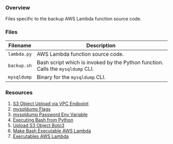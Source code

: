 ### Overview

Files specific to the backup AWS Lambda function source code.

### Files

| Filename            | Description                                                                                  |
|---------------------|----------------------------------------------------------------------------------------------|
| `lambda.py`         | AWS Lambda function source code.                                                             |
| `backup.sh`         | Bash script which is invoked by the Python function.  Calls the `mysqldump` CLI.             |
| `mysqldump`         | Binary for the `mysqldump` CLI.                                                              |

### Resources

1) [S3 Object Upload via VPC Endpoint](https://stackoverflow.com/a/44478894)
2) [mysqldump Flags](https://mariadb.com/kb/en/library/mysqldump/)
3) [mysqldump Password Env Variable](https://stackoverflow.com/a/34670902)
4) [Executing Bash from Python](https://docs.python.org/3/library/subprocess.html#subprocess.run)
5) [Upload S3 Object Boto3](https://boto3.amazonaws.com/v1/documentation/api/latest/reference/services/s3.html#S3.Client.upload_file)
6) [Make Bash Executable AWS Lambda](https://stackoverflow.com/a/48196444)
7) [Executables AWS Lambda](https://aws.amazon.com/blogs/compute/running-executables-in-aws-lambda/)